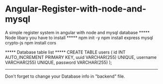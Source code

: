 # Angular-Register-with-node-and-mysql
A simple register system in angular with node and mysql database
***** Node libary you have to install *****
npm init -y
npm install express mysql crypto-js
npm install cors


***** Database table list *****
CREATE TABLE users (
    id INT AUTO_INCREMENT PRIMARY KEY,
    uuid VARCHAR(255) UNIQUE,
    username VARCHAR(255) UNIQUE,
    password VARCHAR(255)
);

******************************
Don't forget to change your Database info in "backend" file.
